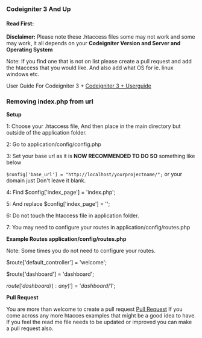 <h3>Codeigniter 3 And Up</h3>

<h4>Read First:</h4>
<b>Disclaimer:</b> Please note these .htaccess files some may not work and some may work, it all depends on your <b>Codeigniter Version and Server and Operating System</b>

<p>Note: If you find one that is not on list please create a pull request and add the htaccess that you would like. And also add what OS for ie. linux windows etc.</p>

User Guide For Codeigniter 3 + <a href="http://www.codeigniter.com/user_guide/" target="_blank">Codeigniter 3 + Userguide</a>

<h3>Removing index.php from url</h3>

<b>Setup</b>

1: Choose your .htaccess file, And then place in the main directory but outside of the application folder.

2: Go to application/config/config.php

3: Set your base url as it is **NOW RECOMMENDED TO DO SO** something like below  

``$config['base_url'] = "http://localhost/yourprojectname/";`` or your domain just Don't leave it blank.

4: Find $config['index_page'] = 'index.php'; 
	
5: And replace $config['index_page'] = '';

6: Do not touch the htaccess file in application folder.

7: You may need to configure your routes in application/config/routes.php

<b>Example Routes application/config/routes.php</b>

Note: Some times you do not need to configure your routes.

$route['default_controller'] = 'welcome';
	
$route['dashboard'] = 'dashboard';

$route['dashboard/(:any)'] = 'dashboard/$1';

<b>Pull Request</b>
	
<p>You are more than welcome to create a pull request <a href="https://github.com/wolfgang1983/htaccess_for_codeigniter/pulls" target="_blank">Pull Request</a> If you come across any more htacces examples that might be a good idea to have. If you feel the read me file needs to be updated or improved you can make a pull request also.</p>
